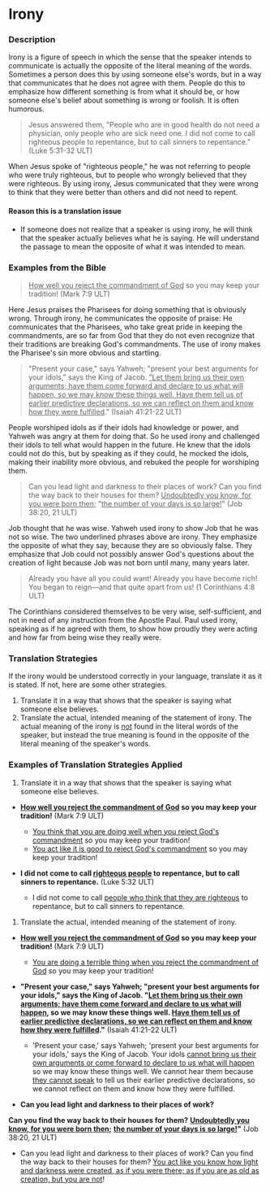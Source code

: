 # Irony #

### Description

Irony is a figure of speech in which the sense that the speaker intends to communicate is actually the opposite of the literal meaning of the words. Sometimes a person does this by using someone else's words, but in a way that communicates that he does not agree with them. People do this to emphasize how different something is from what it should be, or how someone else's belief about something is wrong or foolish. It is often humorous.

>Jesus answered them, "People who are in good health do not need a physician, only people who are sick need one. I did not come to call righteous people to repentance, but to call sinners to repentance." (Luke 5:31-32 ULT)

When Jesus spoke of "righteous people," he was not referring to people who were truly righteous, but to people who wrongly believed that they were righteous. By using irony, Jesus communicated that they were wrong to think that they were better than others and did not need to repent.

#### Reason this is a translation issue

* If someone does not realize that a speaker is using irony, he will think that the speaker actually believes what he is saying. He will understand the passage to mean the opposite of what it was intended to mean.

### Examples from the Bible

><u>How well you reject the commandment of God</u> so you may keep your tradition! (Mark 7:9 ULT)

 Here Jesus praises the Pharisees for doing something that is obviously wrong. Through irony, he communicates the opposite of praise: He communicates that the Pharisees, who take great pride in keeping the commandments, are so far from God that they do not even recognize that their traditions are breaking God's commandments. The use of irony makes the Pharisee's sin more obvious and startling.

>"Present your case," says Yahweh; "present your best arguments for your idols," says the King of Jacob. <u>"Let them bring us their own arguments; have them come forward and declare to us what will happen, so we may know these things well. Have them tell us of earlier predictive declarations, so we can reflect on them and know how they were fulfilled</u>."  (Isaiah 41:21-22 ULT)

People worshiped idols as if their idols had knowledge or power, and Yahweh was angry at them for doing that. So he used irony and challenged their idols to tell what would happen in the future. He knew that the idols could not do this, but by speaking as if they could, he mocked the idols, making their inability more obvious, and rebuked the people for worshiping them.

>Can you lead light and darkness to their places of work?
>Can you find the way back to their houses for them?
><u>Undoubtedly you know, for you were born then;</u>
>"<u>the number of your days is so large!</u>" (Job 38:20, 21 ULT)

Job thought that he was wise. Yahweh used irony to show Job that he was not so wise. The two underlined phrases above are irony. They emphasize the opposite of what they say, because they are so obviously false. They emphasize that Job could not possibly answer God's questions about the creation of light because Job was not born until many, many years later.

>Already you have all you could want! Already you have become rich! You began to reign—and that quite apart from us! (1 Corinthians 4:8 ULT)

The Corinthians considered themselves to be very wise, self-sufficient, and not in need of any instruction from the Apostle Paul. Paul used irony, speaking as if he agreed with them, to show how proudly they were acting and how far from being wise they really were.

### Translation Strategies

If the irony would be understood correctly in your language, translate it as it is stated. If not, here are some other strategies.

1. Translate it in a way that shows that the speaker is saying what someone else believes.
1. Translate the actual, intended meaning of the statement of irony. The actual meaning of the irony is <u>not</u> found in the literal words of the speaker, but instead the true meaning is found in the opposite of the literal meaning of the speaker's words.

### Examples of Translation Strategies Applied

1. Translate it in a way that shows that the speaker is saying what someone else believes.

* **<u>How well you reject the commandment of God</u> so you may keep your tradition!** (Mark 7:9 ULT)
  * <u>You think that you are doing well when you reject God's commandment</u> so you may keep your tradition!
  * <u>You act like it is good to reject God's commandment</u> so you may keep your tradition!

* **I did not come to call <u>righteous people</u> to repentance, but to call sinners to repentance.** (Luke 5:32 ULT)
  * I did not come to call <u>people who think that they are righteous</u> to repentance, but to call sinners to repentance.

1. Translate the actual, intended meaning of the statement of irony.

* **<u>How well you reject the commandment of God</u> so you may keep your tradition!** (Mark 7:9 ULT)
  * <u>You are doing a terrible thing when you reject the commandment of God</u> so you may keep your tradition!

* **"Present your case," says Yahweh; "present your best arguments for your idols," says the King of Jacob. "<u>Let them bring us their own arguments; have them come forward and declare to us what will happen</u>, so we may know these things well. <u>Have them tell us of earlier predictive declarations, so we can reflect on them and know how they were fulfilled</u>."**  (Isaiah 41:21-22 ULT)
  * 'Present your case,' says Yahweh; 'present your best arguments for your idols,' says the King of Jacob. Your idols <u>cannot bring us their own arguments or come forward to  declare to us what will happen</u> so we may know these things well. We cannot hear them because <u>they cannot speak</u> to tell us their earlier predictive declarations, so we cannot reflect on them and know how they were fulfilled.

* **Can you lead light and darkness to their places of work?**

**Can you find the way back to their houses for them?**
**<u>Undoubtedly you know, for you were born then;</u>**
**<u>the number of your days is so large!</u>"** (Job 38:20, 21 ULT)

* Can you lead light and darkness to their places of work? Can you find the way back to their houses for them? <u>You act like you know how light and darkness were created, as if you were there; as if you are as old as creation, but you are not</u>!

